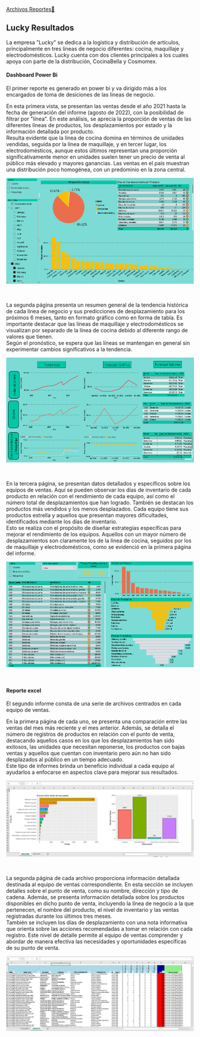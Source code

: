 [Archivos Reportes:deciduous_tree:](https://github.com/DiegoAMA/Empresa-lucky/tree/9ac8e22620edee6c5444db52fd2fb823e4041548/Reportes)

## Lucky Resultados

<p>La empresa "Lucky" se dedica a la logística y distribución de artículos, principalmente en tres líneas de negocio diferentes: cocina, maquillaje y electrodomésticos. Lucky cuenta con dos clientes principales
  a los cuales apoya con parte de la distribución, CocinaBella y Cosmomex.<br></p>

#### Dashboard Power Bi
<p>El primer reporte es generado en power bi y va dirigido más a los encargados de toma de desiciones de las lineas de negocio.</p>

<p>En esta primera vista, se presentan las ventas desde el año 2021 hasta la fecha de generación del informe (agosto de 2022), con la posibilidad de filtrar por "línea". En este análisis, se aprecia la proporción de ventas de las diferentes líneas de productos, los desplazamientos por estado y la información detallada por producto.<br>
Resulta evidente que la línea de cocina domina en términos de unidades vendidas, seguida por la línea de maquillaje, y en tercer lugar, los electrodomésticos, aunque estos últimos representan una proporción significativamente menor en unidades suelen tener un precio de venta al público más elevado y mayores ganancias. 
Las ventas en el país muestran una distribución poco homogénea, con un predominio en la zona central.</p>
<picture>
  <img alt="Shows an illustrated sun in light mode and a moon with stars in dark mode." 
    src="https://github.com/DiegoAMA/Imagenes/blob/45c3d9fd00291deea85631538911825a46354320/Lucky/PB%201.PNG">
</picture>
<p><br></p>

<p>La segunda página presenta un resumen general de la tendencia histórica de cada línea de negocio y sus predicciones de desplazamiento para los próximos 6 meses, tanto en formato gráfico como en forma de tabla.
Es importante destacar que las líneas de maquillaje y electrodomésticos se visualizan por separado de la línea de cocina debido al diferente rango de valores que tienen.<br>
Según el pronóstico, se espera que las líneas se mantengan en general sin experimentar cambios significativos a la tendencia.</p>
<picture>
  <img alt="Shows an illustrated sun in light mode and a moon with stars in dark mode." 
    src="https://github.com/DiegoAMA/Imagenes/blob/45c3d9fd00291deea85631538911825a46354320/Lucky/PB3.PNG">
</picture>
<p><br></p>


<p>En la tercera página, se presentan datos detallados y específicos sobre los equipos de ventas. Aquí se pueden observar los días de inventario de cada producto en relación con el rendimiento de cada equipo, así como el número total de desplazamientos que han logrado.
También se destacan los productos más vendidos y los menos desplazados. Cada equipo tiene sus productos estrella y aquellos que presentan mayores dificultades, identificados mediante los días de inventario.<br>
Esto se realiza con el propósito de diseñar estrategias específicas para mejorar el rendimiento de los equipos. Aquellos con un mayor número de desplazamientos son claramente los de la línea de cocina, seguidos por los de maquillaje y electrodomésticos, como se evidenció en la primera página del informe.</p>
<picture>
  <img alt="Shows an illustrated sun in light mode and a moon with stars in dark mode." 
    src="https://github.com/DiegoAMA/Imagenes/blob/45c3d9fd00291deea85631538911825a46354320/Lucky/PB2.PNG">
</picture>
<p><br></p>

#### Reporte excel
<p>El segundo informe consta de una serie de archivos centrados en cada equipo de ventas.</p>

<p>En la primera página de cada uno, se presenta una comparación entre las ventas del mes más reciente y el mes anterior. Además, se detalla el número de registros de productos en relación con el punto de venta, destacando aquellos casos en los que los desplazamientos han sido exitosos, las unidades que necesitan reponerse, los productos con bajas ventas y aquellos que cuentan con inventario pero aún no han sido desplazados al público en un tiempo adecuado.<br>
Este tipo de informes brinda un beneficio individual a cada equipo al ayudarlos a enfocarse en aspectos clave para mejorar sus resultados.</p>
<picture>
  <img alt="Shows an illustrated sun in light mode and a moon with stars in dark mode." 
    src="https://github.com/DiegoAMA/Imagenes/blob/45c3d9fd00291deea85631538911825a46354320/Lucky/Excel1.PNG">
</picture>
<p><br></p>

<p>La segunda página de cada archivo proporciona información detallada destinada al equipo de ventas correspondiente. En esta sección se incluyen detalles sobre el punto de venta, como su nombre, dirección y tipo de cadena. Además, se presenta información detallada sobre los productos disponibles en dicho punto de venta, incluyendo la línea de negocio a la que pertenecen, el nombre del producto, el nivel de inventario y las ventas registradas durante los últimos tres meses.<br> También se incluyen los días de desplazamiento con una nota informativa que orienta sobre las acciones recomendadas a tomar en relación con cada registro. 
Este nivel de detalle permite al equipo de ventas comprender y abordar de manera efectiva las necesidades y oportunidades específicas de su punto de venta.</p>
<picture>
  <img alt="Shows an illustrated sun in light mode and a moon with stars in dark mode." 
    src="https://github.com/DiegoAMA/Imagenes/blob/45c3d9fd00291deea85631538911825a46354320/Lucky/Excel2.PNG">
</picture>
<p><br></p>
